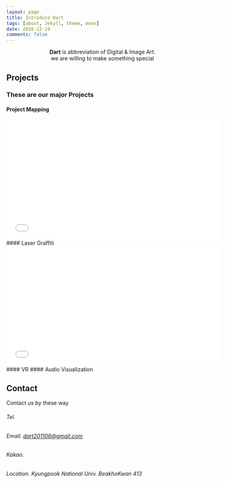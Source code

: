 ```yaml
---
layout: page
title: Introduce Dart
tags: [about, Jekyll, theme, moon]
date: 2018-12-19
comments: false
---
```

    
<center><b>Dart</b></a> is abbreviation of Digital & Image Art.</center>
<center> we are willing to make something special</center>

## Projects
### These are our major Projects 
#### Project Mapping
<iframe width="560" height="315" src="//www.youtube.com/watch?v=MU57XtHQu3c" frameborder="0"> </iframe>
#### Laser Graffiti
<iframe width="560" height="315" src="//www.youtube.com/watch?v=jLwrPJXooHs" frameborder="0"> </iframe>
#### VR
#### Audio Visualization

## Contact
Contact us by these way

###### Tel. 
###### Email. dart201106@gmail.com
###### Kakao. 
###### Location. Kyungpook National Univ. BeakhoKwan 413
